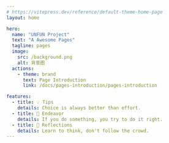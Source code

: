 ```yaml
---
# https://vitepress.dev/reference/default-theme-home-page
layout: home

hero:
  name: "UNFUN Project"
  text: "A Awesome Pages"
  tagline: pages
  image:
    src: /background.png
    alt: 背景图
  actions:
    - theme: brand
      text: Page Introduction
      link: /docs/pages-introduction/pages-introduction

features:
  - title: 💡 Tips
    details: Choice is always better than effort.
  - title: 🧗 Endeavor
    details: If you do something, you try to do it right.
  - title: 🤔 Reflections
    details: Learn to think, don't follow the crowd.
---
```


